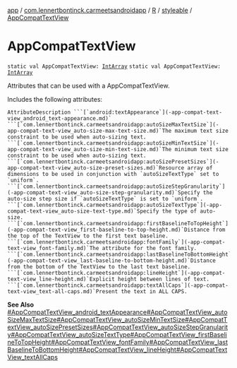 [app](../../../index.md) / [com.lennertbontinck.carmeetsandroidapp](../../index.md) / [R](../index.md) / [styleable](index.md) / [AppCompatTextView](./-app-compat-text-view.md)

# AppCompatTextView

`static val AppCompatTextView: `[`IntArray`](https://kotlinlang.org/api/latest/jvm/stdlib/kotlin/-int-array/index.html)
`static val AppCompatTextView: `[`IntArray`](https://kotlinlang.org/api/latest/jvm/stdlib/kotlin/-int-array/index.html)

Attributes that can be used with a AppCompatTextView.

Includes the following attributes:

    AttributeDescription ```[`android:textAppearance`](-app-compat-text-view_android_text-appearance.md)` ```[`com.lennertbontinck.carmeetsandroidapp:autoSizeMaxTextSize`](-app-compat-text-view_auto-size-max-text-size.md)`The maximum text size constraint to be used when auto-sizing text. ```[`com.lennertbontinck.carmeetsandroidapp:autoSizeMinTextSize`](-app-compat-text-view_auto-size-min-text-size.md)`The minimum text size constraint to be used when auto-sizing text. ```[`com.lennertbontinck.carmeetsandroidapp:autoSizePresetSizes`](-app-compat-text-view_auto-size-preset-sizes.md)`Resource array of dimensions to be used in conjunction with `autoSizeTextType` set to `uniform`. ```[`com.lennertbontinck.carmeetsandroidapp:autoSizeStepGranularity`](-app-compat-text-view_auto-size-step-granularity.md)`Specify the auto-size step size if `autoSizeTextType` is set to `uniform`. ```[`com.lennertbontinck.carmeetsandroidapp:autoSizeTextType`](-app-compat-text-view_auto-size-text-type.md)`Specify the type of auto-size. ```[`com.lennertbontinck.carmeetsandroidapp:firstBaselineToTopHeight`](-app-compat-text-view_first-baseline-to-top-height.md)`Distance from the top of the TextView to the first text baseline. ```[`com.lennertbontinck.carmeetsandroidapp:fontFamily`](-app-compat-text-view_font-family.md)`The attribute for the font family. ```[`com.lennertbontinck.carmeetsandroidapp:lastBaselineToBottomHeight`](-app-compat-text-view_last-baseline-to-bottom-height.md)`Distance from the bottom of the TextView to the last text baseline. ```[`com.lennertbontinck.carmeetsandroidapp:lineHeight`](-app-compat-text-view_line-height.md)`Explicit height between lines of text. ```[`com.lennertbontinck.carmeetsandroidapp:textAllCaps`](-app-compat-text-view_text-all-caps.md)`Present the text in ALL CAPS.

**See Also**
[#AppCompatTextView_android_textAppearance](-app-compat-text-view_android_text-appearance.md)[#AppCompatTextView_autoSizeMaxTextSize](-app-compat-text-view_auto-size-max-text-size.md)[#AppCompatTextView_autoSizeMinTextSize](-app-compat-text-view_auto-size-min-text-size.md)[#AppCompatTextView_autoSizePresetSizes](-app-compat-text-view_auto-size-preset-sizes.md)[#AppCompatTextView_autoSizeStepGranularity](-app-compat-text-view_auto-size-step-granularity.md)[#AppCompatTextView_autoSizeTextType](-app-compat-text-view_auto-size-text-type.md)[#AppCompatTextView_firstBaselineToTopHeight](-app-compat-text-view_first-baseline-to-top-height.md)[#AppCompatTextView_fontFamily](-app-compat-text-view_font-family.md)[#AppCompatTextView_lastBaselineToBottomHeight](-app-compat-text-view_last-baseline-to-bottom-height.md)[#AppCompatTextView_lineHeight](-app-compat-text-view_line-height.md)[#AppCompatTextView_textAllCaps](-app-compat-text-view_text-all-caps.md)

